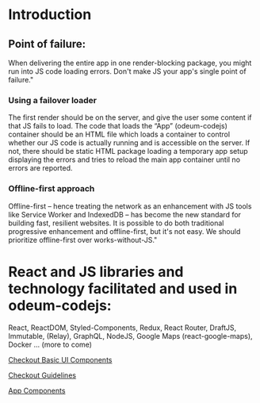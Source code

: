 # Introduction

## Point of failure:

When delivering the entire app in one render-blocking package, you might run into JS code loading errors. Don't make JS your app's single point of failure."

### Using a failover loader
The first render should be on the server, and give the user some content if that JS fails to load. The code that loads the “App” (odeum-codejs) container should be an HTML file which loads a container to control whether our JS code is actually running and is accessible on the server. If not, there should be static HTML package loading a temporary app setup displaying the errors and tries to reload the main app container until no errors are reported.

### Offline-first approach
Offline-first – hence treating the network as an enhancement with JS tools like Service Worker and IndexedDB – has become the new standard for building fast, resilient websites. It is possible to do both traditional progressive enhancement and offline-first, but it's not easy. We should prioritize offline-first over works-without-JS."

# React and JS libraries and technology facilitated and used in odeum-codejs:

React, ReactDOM, Styled-Components, Redux, React Router, DraftJS, Immutable, (Relay), GraphQL, NodeJS, Google Maps (react-google-maps), Docker ... (more to come)

<a href="./BasicUIComponents.md" target="_blank">Checkout Basic UI Components</a>

<a href="./Guidelines.md" target="_blank">Checkout Guidelines</a>

<a href="./AppComponents.md" target="_blank">App Components</a>
